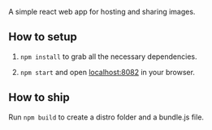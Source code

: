 A simple react web app for hosting and sharing images.

## How to setup

1. `npm install` to grab all the necessary dependencies. 

2. `npm start` and open <localhost:8082> in your browser.

## How to ship

Run `npm build` to create a distro folder and a bundle.js file.
